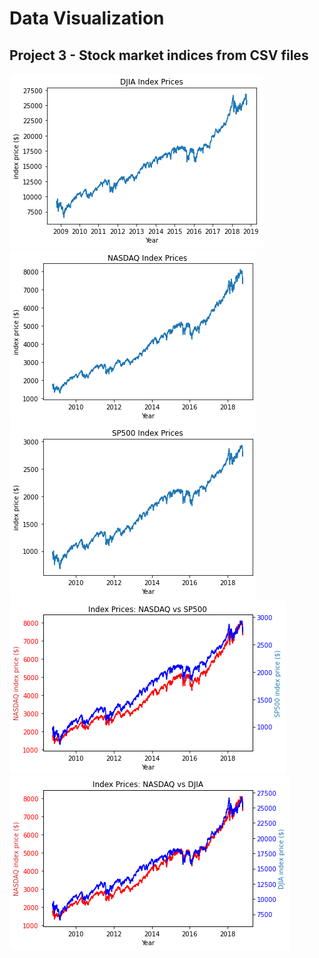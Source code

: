 # Data Visualization

## Project 3 - Stock market indices from CSV files
![](figures/Project3_fig1.png) \
![](figures/Project3_fig2.png) \
![](figures/Project3_fig3.png) \
![](figures/Project3_fig4.png) \
![](figures/Project3_fig5.png) 